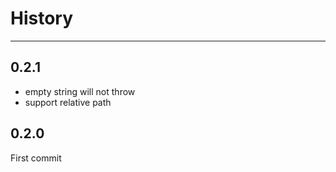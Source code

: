 # History

---

## 0.2.1

- empty string will not throw
- support relative path

## 0.2.0

First commit
